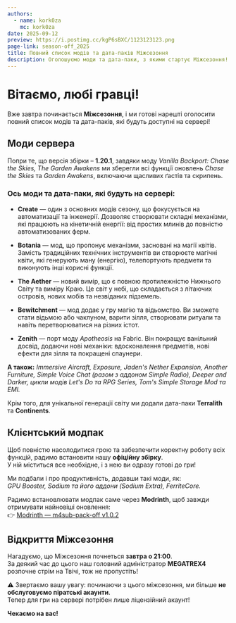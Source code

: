 ```yaml
---
authors:
  - name: kork0za
    mc: kork0za
date: 2025-09-12
preview: https://i.postimg.cc/kgP6sBXC/1123123123.png
page-link: season-off_2025
title: Повний список модів та дата-паків Міжсезоння
description: Оголошуємо моди та дата-паки, з якими стартує Міжсезоння!
---
```


# Вітаємо, любі гравці!  

Вже завтра починається **Міжсезоння**, і ми готові нарешті оголосити повний список модів та дата-паків, які будуть доступні на сервері!



## Моди сервера

Попри те, що версія збірки – **1.20.1**, завдяки моду *Vanilla Backport: Chase the Skies, The Garden Awakens* ми зберегли всі функції оновлень *Chase the Skies* та *Garden Awakens*, включаючи щасливих ґастів та скрипень.

### Ось моди та дата-паки, які будуть на сервері:

- **Create** — один з основних модів сезону, що фокусується на автоматизації та інженерії. Дозволяє створювати складні механізми, які працюють на кінетичній енергії: від простих млинів до повністю автоматизованих ферм.  

- **Botania** — мод, що пропонує механізми, засновані на магії квітів. Замість традиційних технічних інструментів ви створюєте магічні квіти, які генерують ману (енергію), телепортують предмети та виконують інші корисні функції.  

- **The Aether** — новий вимір, що є повною протилежністю Нижнього Світу та виміру Краю. Це світ у небі, що складається з літаючих островів, нових мобів та незвіданих підземель.  

- **Bewitchment** — мод додає у гру магію та відьомство. Ви зможете стати відьмою або чаклуном, варити зілля, створювати ритуали та навіть перетворюватися на різних істот.  

- **Zenith** — порт моду *Apotheosis* на Fabric. Він покращує ванільний досвід, додаючи нові механіки: вдосконалення предметів, нові ефекти для зілля та покращені спаунери.  

**А також:** *Immersive Aircraft, Exposure, Jaden's Nether Expansion, Another Furniture, Simple Voice Chat (разом з аддоном Simple Radio), Deeper and Darker, цикли модів Let's Do та RPG Series, Tom's Simple Storage Mod та EMI.*  

Крім того, для унікальної генерації світу ми додали дата-паки **Terralith** та **Continents**.



## Клієнтський модпак

Щоб повністю насолодитися грою та забезпечити коректну роботу всіх функцій, радимо встановити нашу **офіційну збірку**.  
У ній міститься все необхідне, і з нею ви одразу готові до гри!  

Ми подбали і про продуктивність, додавши такі моди, як:  
*GPU Booster, Sodium та його аддони (Sodium Extra), FerriteCore.*  

Радимо встановлювати модпак саме через **Modrinth**, щоб завжди отримувати найновіші оновлення:  
👉 [Modrinth — m4sub-pack-off v1.0.2](https://modrinth.com/modpack/m4sub-pack-off/version/1.0.2)



## Відкриття Міжсезоння

Нагадуємо, що Міжсезоння почнеться **завтра о 21:00**.  
За деякий час до цього наш головний адміністратор **MEGATREX4** розпочне стрім на Твічі, тож не пропустіть!  

⚠️ Звертаємо вашу увагу: починаючи з цього міжсезоння, ми більше **не обслуговуємо піратські акаунти**.  
Тепер для гри на сервері потрібен лише ліцензійний акаунт!



**Чекаємо на вас!**
